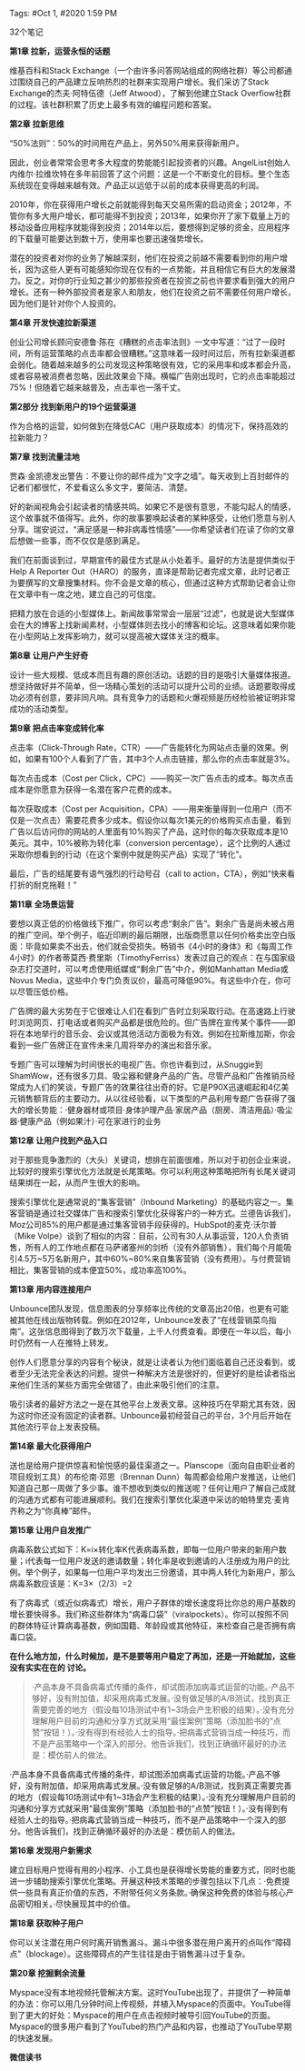 
Tags: #Oct 1, #2020 1:59 PM

32个笔记

**第1章 拉新，运营永恒的话题**

维基百科和Stack Exchange（一个由许多问答网站组成的网络社群）等公司都通过围绕自己的产品建立反响热烈的社群来实现用户增长。我们采访了Stack Exchange的杰夫·阿特伍德（Jeff Atwood），了解到他建立Stack Overfiow社群的过程。该社群积累了历史上最多有效的编程问题和答案。

**第2章 拉新思维**

“50%法则”：50%的时间用在产品上，另外50%用来获得新用户。

因此，创业者常常会思考多大程度的势能能引起投资者的兴趣。AngelList创始人内维尔·拉维坎特在多年前回答了这个问题：这是一个不断变化的目标。整个生态系统现在变得越来越有效。产品正以远低于以前的成本获得更高的利润。

2010年，你在获得用户增长之前就能得到每天交易所需的启动资金；2012年，不管你有多大用户增长，都可能得不到投资；2013年，如果你开了家下载量上万的移动设备应用程序就能得到投资；2014年以后，要想得到足够的资金，应用程序的下载量可能要达到数十万，使用率也要迅速强势增长。

潜在的投资者对你的业务了解越深刻，他们在投资之前越不需要看到你的用户增长，因为这些人更有可能感知你现在仅有的一点势能，并且相信它有巨大的发展潜力。反之，对你的行业知之甚少的那些投资者在投资之前也许要求看到强大的用户增长。还有一种外部投资者是家人和朋友，他们在投资之前不需要任何用户增长，因为他们是针对你个人投资的。

**第4章 开发快速拉新渠道**

创业公司增长顾问安德鲁·陈在《糟糕的点击率法则》一文中写道：“过了一段时间，所有运营策略的点击率都会很糟糕。”这意味着一段时间过后，所有拉新渠道都会弱化。随着越来越多的公司发现这种策略很有效，它的采用率和成本都会升高，或者容易被消费者忽略，因此效果会下降。横幅广告刚出现时，它的点击率能超过75%！但随着它越来越普及，点击率也一落千丈。

**第2部分 找到新用户的19个运营渠道**

作为合格的运营，如何做到在降低CAC（用户获取成本）的情况下，保持高效的拉新能力？

**第7章 找到流量洼地**

贾森·金凯德发出警告：不要让你的邮件成为“文字之墙”。每天收到上百封邮件的记者们都很忙，不爱看这么多文字，要简洁、清楚。

好的新闻视角会引起读者的情感共鸣。如果它不是很有意思，不能勾起人的情感，这个故事就不值得写。此外，你的故事要唤起读者的某种感受，让他们愿意与别人分享。瑞安说过，“满足感是一种非病毒性情感”——你希望读者们在读了你的文章后想做一些事，而不仅仅是感到满足。

我们在前面谈到过，早期宣传的最佳方式是从小处着手。最好的方法是提供类似于Help A Reporter Out（HARO）的服务，直译是帮助记者完成文章，此时记者正为要撰写的文章搜集材料。你不会是文章的核心，但通过这种方式帮助记者会让你在文章中有一席之地，建立自己的可信度。

把精力放在合适的小型媒体上。新闻故事常常会一层层“过滤”，也就是说大型媒体会在大的博客上找新闻素材，小型媒体则去找小的博客和论坛。这意味着如果你能在小型网站上发挥影响力，就可以提高被大媒体关注的概率。

**第8章 让用户产生好奇**

设计一些大规模、低成本而且有趣的原创活动。话题的目的是吸引大量媒体报道。想坚持做好并不简单，但一场精心策划的活动可以提升公司的业绩。话题要取得成功必须有创意，要非同凡响。具有竞争力的话题和火爆视频是历经检验被证明非常成功的活动类型。

**第9章 把点击率变成转化率**

点击率（Click-Through Rate，CTR）——广告能转化为网站点击量的效果。例如，如果有100个人看到了广告，其中3个人点击链接，那么你的点击率就是3%。

每次点击成本（Cost per Click，CPC）——购买一次广告点击的成本。每次点击成本是你愿意为获得一名潜在客户花费的成本。

每次获取成本（Cost per Acquisition，CPA）——用来衡量得到一位用户（而不仅是一次点击）需要花费多少成本。假设你以每次1美元的价格购买点击量，看到广告以后访问你的网站的人里面有10%购买了产品，这时你的每次获取成本是10美元。其中，10%被称为转化率（conversion percentage），这个比例的人通过采取你想看到的行动（在这个案例中就是购买产品）实现了“转化”。

最后，广告的结尾要有语气强烈的行动号召（call to action，CTA），例如“快来看打折的耐克拖鞋！”

**第11章 全场景运营**

要想以真正低的价格做线下推广，你可以考虑“剩余广告”。剩余广告是尚未被占用的推广空间。举个例子，临近印刷的最后期限，出版商愿意以任何价格卖出空白版面：毕竟如果卖不出去，他们就会受损失。畅销书《4小时的身体》和《每周工作4小时》的作者蒂莫西·费里斯（TimothyFerriss）发表过自己的观点：在与国家级杂志打交道时，可以考虑使用纸媒或“剩余广告”中介，例如Manhattan Media或Novus Media，这些中介专门负责议价，最高可降低90%。有这些中介在，你可以尽管压低价格。

广告牌的最大劣势在于它很难让人们在看到广告时立刻采取行动。在高速路上行驶时浏览网页、打电话或者购买产品都是很危险的。但广告牌在宣传某个事件——即将在本地举行的音乐会、会议或其他活动方面极为有效。例如在拉斯维加斯，你会看到一些广告牌正在宣传未来几周将举办的演出和音乐家。

专题广告可以理解为时间很长的电视广告。你也许看到过，从Snuggie到ShamWow，还有很多刀具、吸尘器和健身产品的广告。尽管产品和广告推销员经常成为人们的笑谈，专题广告的效果往往出奇的好。它是P90X迅速崛起和4亿美元销售额背后的主要动力。从以往经验看，以下类型的产品利用专题广告获得了强大的增长势能：·健身器材或项目·身体护理产品·家居产品（厨房、清洁用品）·吸尘器·健康产品（例如果汁）·可在家进行的业务

**第12章 让用户找到产品入口**

对于那些竞争激烈的（大头）关键词，想排在前面很难，所以对于初创企业来说，比较好的搜索引擎优化方法就是长尾策略。你可以利用这种策略把所有长尾关键词结果绑在一起，从而产生很大的影响。

搜索引擎优化是通常说的“集客营销”（Inbound Marketing）的基础内容之一。集客营销是通过社交媒体广告和搜索引擎优化获得客户的一种方式。兰德告诉我们，Moz公司85%的用户都是通过集客营销手段获得的。HubSpot的麦克·沃尔普（Mike Volpe）谈到了相似的内容：目前，公司有30人从事运营，120人负责销售，所有人的工作地点都在马萨诸塞州的剑桥（没有外部销售），我们每个月能吸引4.5万~5万名新用户，其中60%~80%来自集客营销（没有费用）。与付费营销相比，集客营销的成本便宜50%，成功率高100%。

**第13章 用内容连接用户**

Unbounce团队发现，信息图表的分享频率比传统的文章高出20倍，也更有可能被其他在线出版物转载。例如在2012年，Unbounce发表了“在线营销菜鸟指南”。这张信息图得到了数万次下载量，上千人付费查看。即便在一年以后，每小时仍然有一人在推特上转发。

创作人们愿意分享的内容有个秘诀，就是让读者认为他们面临着自己还没看到，或者至少无法完全表达的问题。提供一种解决方法是很好的，但更好的是给读者指出来他们生活的某些方面完全做错了，由此来吸引他们的注意。

吸引读者的最好方法之一是在其他平台上发表文章。这种技巧在早期尤其有效，因为这时你还没有固定的读者群。Unbounce最初经营自己的平台，3个月后开始在其他流行平台上发表投稿。

**第14章 最大化获得用户**

送也是给用户提供惊喜和愉悦感的最佳渠道之一。Planscope（面向自由职业者的项目规划工具）的布伦南·邓恩（Brennan Dunn）每周都会给用户发推送，让他们知道自己那一周做了多少事。谁不想收到类似的推送呢？任何让用户了解自己成就的沟通方式都有可能进展顺利。我们在搜索引擎优化渠道中采访的帕特里克·麦肯齐称之为“你真棒”邮件。

**第15章 让用户自发推广**

病毒系数公式如下：K=i×转化率K代表病毒系数，即每一位用户带来的新用户数量；i代表每一位用户发送的邀请数量；转化率是收到邀请的人注册成为用户的比例。举个例子，如果每一位用户平均发出三份邀请，其中两人转化为新用户，那么病毒系数应该是：K=3×（2/3）=2

有了病毒式（或近似病毒式）增长，用户子群体的增长速度将比你总的用户基数的增长要快得多。我们称这些群体为“病毒口袋”（viralpockets）。你可以按照不同的群体特征计算病毒基数，例如国籍、年龄段或其他特征，来检查自己是否拥有病毒口袋。

**在什么地方加，什么时候加，是不是要等用户稳定了再加，还是一开始就加，这些没有实实在在的 讨论。**

> ·产品本身不具备病毒式传播的条件，却试图添加病毒式运营的功能。·产品不够好，没有附加值，却采用病毒式发展。·没有做足够的A/B测试，找到真正需要完善的地方（假设每10场测试中有1~3场会产生积极的结果）。·没有充分理解用户目前的沟通和分享方式就采用“最佳案例”策略（添加脸书的“点赞”按钮！）。·没有得到有经验人士的指导。·把病毒式营销当成一种技巧，而不是产品策略中一个深入的部分。他告诉我们，找到正确循环最好的办法是：模仿前人的做法。

·产品本身不具备病毒式传播的条件，却试图添加病毒式运营的功能。·产品不够好，没有附加值，却采用病毒式发展。·没有做足够的A/B测试，找到真正需要完善的地方（假设每10场测试中有1~3场会产生积极的结果）。·没有充分理解用户目前的沟通和分享方式就采用“最佳案例”策略（添加脸书的“点赞”按钮！）。·没有得到有经验人士的指导。·把病毒式营销当成一种技巧，而不是产品策略中一个深入的部分。他告诉我们，找到正确循环最好的办法是：模仿前人的做法。

**第16章 发现用户新需求**

建立目标用户觉得有用的小程序、小工具也是获得增长势能的重要方式，同时也能进一步辅助搜索引擎优化策略。开展这种技术策略的步骤包括以下几点：·免费提供一些具有真正价值的东西，不附带任何义务条款。·确保这种免费的体验与核心产品密切相关。·尽快展现其中的价值。

**第18章 获取种子用户**

你可以关注潜在用户何时离开销售漏斗。漏斗中很多潜在用户离开的点叫作“障碍点”（blockage）。这些障碍点的产生往往是由于销售漏斗过于复杂。

**第20章 挖掘剩余流量**

Myspace没有本地视频托管解决方案。这时YouTube出现了，并提供了一种简单的办法：你可以用几分钟时间上传视频，并植入Myspace的页面中。YouTube得到了更大的好处：Myspace的用户在点击视频时被导引回YouTube的页面。Myspace的很多用户看到了YouTube的热门产品和内容，也推动了YouTube早期的快速发展。

**微信读书**
